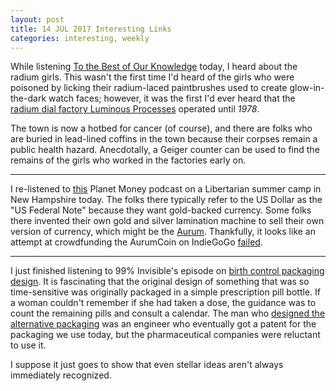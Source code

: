 ```yaml
---
layout: post
title: 14 JUL 2017 Interesting Links
categories: interesting, weekly 
---
```

While listening [To the Best of Our Knowledge](http://www.ttbook.org/book/radioactive-clocks-and-women-poisoned-them) today, I heard about the radium girls. This wasn't the first time I'd heard of the girls who were poisoned by licking their radium-laced paintbrushes used to create glow-in-the-dark watch faces; however, it was the first I'd ever heard that the [radium dial factory Luminous Processes](https://www.theatlantic.com/notes/2017/03/radium-superfund-legacy/519408/) operated until *1978*.

The town is now a hotbed for cancer (of course), and there are folks who are buried in lead-lined coffins in the town because their corpses remain a public health hazard. Anecdotally, a Geiger counter can be used to find the remains of the girls who worked in the factories early on.

---

I re-listened to [this](http://www.npr.org/sections/money/2017/06/28/534735727/episode-286-libertarian-summer-camp) Planet Money podcast on a Libertarian summer camp in New Hampshire today. The folks there typically refer to the US Dollar as the "US Federal Note" because they want gold-backed currency. Some folks there invented their own gold and silver lamination machine to sell their own version of currency, which might be the [Aurum](http://valaurum.com/what-is-an-aurum/). Thankfully, it looks like an attempt at crowdfunding the AurumCoin on IndieGoGo [failed](https://www.geektime.com/2017/01/22/aurumcoin-the-curious-case-of-the-gold-backed-digital-currency-indiegogo-campaign-that-wasnt/).

---

I just finished listening to 99% Invisible's episode on [birth control packaging design](http://99percentinvisible.org/episode/repackaging-the-pill/). It is fascinating that the original design of something that was so time-sensitive was originally packaged in a simple prescription pill bottle. If a woman couldn't remember if she had taken a dose, the guidance was to count the remaining pills and consult a calendar. The man who [designed the alternative packaging](http://americanhistory.si.edu/blog/packaging-pill) was an engineer who eventually got a patent for the packaging we use today, but the pharmaceutical companies were reluctant to use it. 

I suppose it just goes to show that even stellar ideas aren't always immediately recognized. 
